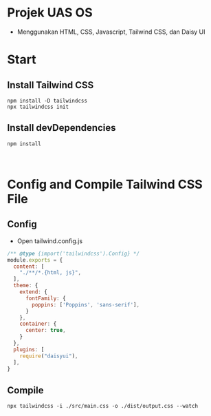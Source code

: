 # Projek UAS OS

- Menggunakan HTML, CSS, Javascript, Tailwind CSS, dan Daisy UI

# Start
## Install Tailwind CSS
```console
npm install -D tailwindcss
npx tailwindcss init
```

## Install devDependencies
```console
npm install
```

<br />

# Config and Compile Tailwind CSS File
## Config
- Open tailwind.config.js

```js
/** @type {import('tailwindcss').Config} */
module.exports = {
  content: [
    "./**/*.{html, js}",
  ],
  theme: {
    extend: {
      fontFamily: {
        poppins: ['Poppins', 'sans-serif'],
      }
    },
    container: {
      center: true,
    }
  },
  plugins: [
    require("daisyui"),
  ],
}
```

## Compile
```console
npx tailwindcss -i ./src/main.css -o ./dist/output.css --watch
```
